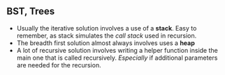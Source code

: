 



## BST, Trees

- Usually the iterative solution involves a use of a **stack**. Easy to remember, as stack simulates the *call stack* used in recursion.
- The breadth first solution almost always involves uses a **heap**
- A lot of recursive solution involves writing a helper function inside the main one that is called recursively. *Especially* if additional parameters are needed for the recursion.